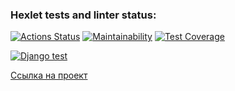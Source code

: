 ### Hexlet tests and linter status:
[![Actions Status](https://github.com/Maksim75ru/python-project-52/workflows/hexlet-check/badge.svg)](https://github.com/Maksim75ru/python-project-52/actions)
[![Maintainability](https://api.codeclimate.com/v1/badges/49443b45cf7b069affba/maintainability)](https://codeclimate.com/github/Maksim75ru/python-project-52/maintainability)
[![Test Coverage](https://api.codeclimate.com/v1/badges/49443b45cf7b069affba/test_coverage)](https://codeclimate.com/github/Maksim75ru/python-project-52/test_coverage)

[![Django test](https://github.com/Maksim75ru/python-project-83/actions/workflows/admin-check.yml/badge.svg)](https://github.com/Maksim75ru/python-project-83/actions/workflows/admin-check.yml)


[Ссылка на проект](https://python-project-52-production-78e0.up.railway.app)

